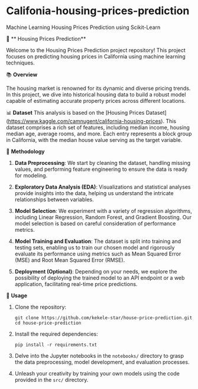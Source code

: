 # Califonia-housing-prices-prediction
Machine Learning  Housing Prices Prediction using Scikit-Learn

🏡 ** Housing Prices Prediction**

Welcome to the Housing Prices Prediction project repository! This project focuses on predicting housing prices in California using machine learning techniques.

📚 **Overview**

The housing market is renowned for its dynamic and diverse pricing trends. In this project, we dive into historical housing data to build a robust model capable of estimating accurate property prices across different locations.

📊 **Dataset**
This analysis is based on the [Housing Prices Dataset] (https://www.kaggle.com/camnugent/california-housing-prices). This dataset comprises a rich set of features, including median income, housing median age, average rooms, and more. Each entry represents a block group in California, with the median house value serving as the target variable.

🔬 **Methodology**

1. **Data Preprocessing**: We start by cleaning the dataset, handling missing values, and performing feature engineering to ensure the data is ready for modeling.

2. **Exploratory Data Analysis (EDA)**: Visualizations and statistical analyses provide insights into the data, helping us understand the intricate relationships between variables.

3. **Model Selection**: We experiment with a variety of regression algorithms, including Linear Regression, Random Forest, and Gradient Boosting. Our model selection is based on careful consideration of performance metrics.

4. **Model Training and Evaluation**: The dataset is split into training and testing sets, enabling us to train our chosen model and rigorously evaluate its performance using metrics such as Mean Squared Error (MSE) and Root Mean Squared Error (RMSE).

5. **Deployment (Optional)**: Depending on your needs, we explore the possibility of deploying the trained model to an API endpoint or a web application, facilitating real-time price predictions.

🚀 **Usage**

1. Clone the repository:
   ```
   git clone https://github.com/kekele-star/house-price-prediction.git
   cd house-price-prediction
   ```

2. Install the required dependencies:
   ```
   pip install -r requirements.txt
   ```

3. Delve into the Jupyter notebooks in the `notebooks/` directory to grasp the data preprocessing, model development, and evaluation processes.

4. Unleash your creativity by training your own models using the code provided in the `src/` directory.

